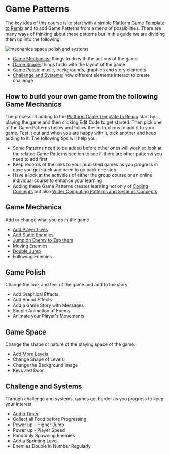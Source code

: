 # Game Patterns

The key idea of this course is to start with a simple [Platform Game Template to Remix](https://makecode.com/_FqWD64MxEiRi) and to
add Game Patterns from a menu of possibilities. 
There are many ways of thinking about these patterns but in this guide we are dividing them up into the following:

![mechanics space polish and systems](https://raw.githubusercontent.com/mickfuzz/getting-started-making-a-platformer-test1/master/images/mech_space_polish_systems.png)

- [Game Mechanics:](#game-mechanics)  things to do with the actions of the game
- [Game Space:](#game-space) things to do with the layout of the game
- [Game Polish:](#game-polish) music, backgrounds, graphics and story elements
- [Challenge and Systems:](#challenge-and-systems) how different elements interact to create challenge

## How to build your own game from the following Game Mechanics

The process of adding to the [Platform Game Template to Remix]() start by playing the game and then clicking Edit Code to get started. 
Then pick one of the Game Patterns below and follow the instructions to add it to your game. Test it out and when you are happy with it, 
pick another and keep adding to it. The following tips will help you: 

* Some Patterns need to be added before other ones will work so look at the related Game Patterns section to see if there are other patterns you need to add first
* Keep records of the links to your published games as you progress in case you get stuck and need to go back one step
* Have a look at the activities of either the group course or an online individual course to enhance your learning 
* Adding these Game Patterns creates learning not only of [Coding Concepts](learningDimensions#coding-concepts) but also [Wider Computing Patterns and Systems Concepts](learningDimensions#wider-patterns)

## Game Mechanics

Add or change what you do in the game

- [Add Player Lives](addLives)
- [Add Static Enemies](addEnemy)
- [Jump on Enemy to Zap them](jumpOnEnemies)  
- Moving Enemies
- [Double Jump](doubleJump)
- Following Enemies

## Game Polish 

Change the look and feel of the game and add to the story

- Add Graphical Effects
- Add Sound Effects
- Add a Game Story with Messages
- Simple Animation of Enemy
- Animate your Player's Movements

## Game Space

Change the shape or nature of the playing space of the game. 

- [Add More Levels](moreLevels)
- Change Shape of Levels
- Change the Background Image
- Keys and Door

## Challenge and Systems 

Through challenge and systems, games get harder as you progress to keep your interest.

- [Add a Timer](addTimer)
- Collect all Food before Progressing
- Power up - Higher Jump
- Power up - Player Speed
- Randomly Spawning Enemies
- Add a Sprinting Level
- Enemies Double in Number Regularly
